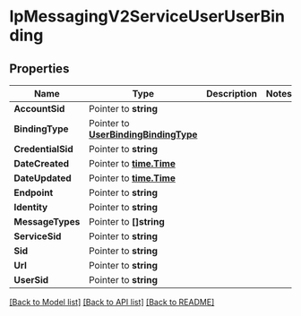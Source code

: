 # IpMessagingV2ServiceUserUserBinding

## Properties

Name | Type | Description | Notes
------------ | ------------- | ------------- | -------------
**AccountSid** | Pointer to **string** |  |
**BindingType** | Pointer to [**UserBindingBindingType**](user_binding_binding_type.md) |  |
**CredentialSid** | Pointer to **string** |  |
**DateCreated** | Pointer to [**time.Time**](time.Time.md) |  |
**DateUpdated** | Pointer to [**time.Time**](time.Time.md) |  |
**Endpoint** | Pointer to **string** |  |
**Identity** | Pointer to **string** |  |
**MessageTypes** | Pointer to **[]string** |  |
**ServiceSid** | Pointer to **string** |  |
**Sid** | Pointer to **string** |  |
**Url** | Pointer to **string** |  |
**UserSid** | Pointer to **string** |  |

[[Back to Model list]](../README.md#documentation-for-models) [[Back to API list]](../README.md#documentation-for-api-endpoints) [[Back to README]](../README.md)


